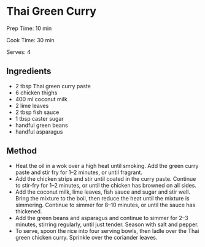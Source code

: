 # Thai Green Curry

Prep Time: 10 min

Cook Time: 30 min

Serves: 4
## Ingredients
* 2 tbsp Thai green curry paste
* 6 chicken thighs
* 400 ml coconut milk
* 2 lime leaves
* 2 tbsp fish sauce
* 1 tbsp caster sugar
* handful green beans
* handful asparagus


## Method
* Heat the oil in a wok over a high heat until smoking. Add the green curry paste and stir fry for 1–2 minutes, or until fragrant.
* Add the chicken strips and stir until coated in the curry paste. Continue to stir-fry for 1–2 minutes, or until the chicken has browned on all sides.
* Add the coconut milk, lime leaves, fish sauce and sugar and stir well. Bring the mixture to the boil, then reduce the heat until the mixture is simmering. Continue to simmer for 8–10 minutes, or until the sauce has thickened.
* Add the green beans and asparagus and continue to simmer for 2–3 minutes, stirring regularly, until just tender. Season with salt and pepper.
* To serve, spoon the rice into four serving bowls, then ladle over the Thai green chicken curry. Sprinkle over the coriander leaves.

